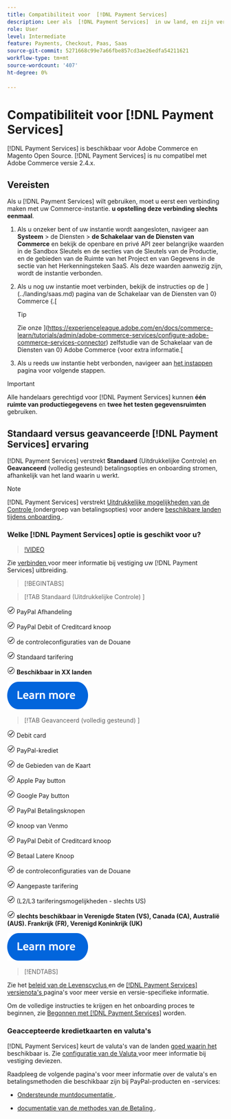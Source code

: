 ```yaml
---
title: Compatibiliteit voor  [!DNL Payment Services]
description: Leer als  [!DNL Payment Services]  in uw land, en zijn verenigbaarheid met uw versie van Adobe Commerce beschikbaar is.
role: User
level: Intermediate
feature: Payments, Checkout, Paas, Saas
source-git-commit: 5271668c99e7a66fbe857cd3ae26edfa54211621
workflow-type: tm+mt
source-wordcount: '407'
ht-degree: 0%

---
```



# Compatibiliteit voor [!DNL Payment Services]

[!DNL Payment Services] is beschikbaar voor Adobe Commerce en Magento Open Source. [!DNL Payment Services] is nu compatibel met Adobe Commerce versie 2.4.x.

## Vereisten

Als u [!DNL Payment Services] wilt gebruiken, moet u eerst een verbinding maken met uw Commerce-instantie. **u opstelling deze verbinding slechts eenmaal**.

1. Als u onzeker bent of uw instantie wordt aangesloten, navigeer aan **Systeem** > de Diensten > **de Schakelaar van de Diensten van Commerce** en bekijk de openbare en privé API zeer belangrijke waarden in de Sandbox Sleutels en de secties van de Sleutels van de Productie, en de gebieden van de Ruimte van het Project en van Gegevens in de sectie van het Herkenningsteken SaaS. Als deze waarden aanwezig zijn, wordt de instantie verbonden.

1. Als u nog uw instantie moet verbinden, bekijk de instructies op de ](../landing/saas.md) pagina van de Schakelaar van de Diensten van 0} Commerce {.[

   >[!TIP]
   >
   > Zie onze ](https://experienceleague.adobe.com/en/docs/commerce-learn/tutorials/admin/adobe-commerce-services/configure-adobe-commerce-services-connector) zelfstudie van de Schakelaar van de Diensten van 0} Adobe Commerce {voor extra informatie.[

1. Als u reeds uw instantie hebt verbonden, navigeer aan [ het instappen ](onboard.md) pagina voor volgende stappen.

>[!IMPORTANT]
>
> Alle handelaars gerechtigd voor [!DNL Payment Services] kunnen **één ruimte van productiegegevens** en **twee het testen gegevensruimten** gebruiken.

## Standaard versus geavanceerde [!DNL Payment Services] ervaring

[!DNL Payment Services] verstrekt **Standaard** (Uitdrukkelijke Controle) en **Geavanceerd** (volledig gesteund) betalingsopties en onboarding stromen, afhankelijk van het land waarin u werkt.

>[!NOTE]
>
> [!DNL Payment Services] verstrekt [ Uitdrukkelijke mogelijkheden van de Controle ](../payment-services/payments-options.md) (ondergroep van betalingsopties) voor andere [ beschikbare landen tijdens onboarding ](../payment-services/production.md#complete-merchant-onboarding).

### Welke [!DNL Payment Services] optie is geschikt voor u?

>[!VIDEO](https://video.tv.adobe.com/v/3447811)

Zie [ verbinden ](connect.md) voor meer informatie bij vestiging uw [!DNL Payment Services] uitbreiding.

>[!BEGINTABS]

>[!TAB  Standaard (Uitdrukkelijke Controle) ]

![ controle ](assets/icon-check.png) PayPal Afhandeling

![ controle ](assets/icon-check.png) PayPal Debit of Creditcard knoop

![ controle ](assets/icon-check.png) de controleconfiguraties van de Douane

![ controle ](assets/icon-check.png) Standaard tarifering

![ controle ](assets/icon-check.png) **Beschikbaar in XX landen**

[![ leer meer ](assets/learn-more-button.svg)](onboard.md)

>[!TAB  Geavanceerd (volledig gesteund) ]

![ controle ](assets/icon-check.png) Debit card

![ controle ](assets/icon-check.png) PayPal-krediet

![ controle ](assets/icon-check.png) de Gebieden van de Kaart

![ controle ](assets/icon-check.png) Apple Pay button

![ controle ](assets/icon-check.png) Google Pay button

![ controle ](assets/icon-check.png) PayPal Betalingsknopen

![ controle ](assets/icon-check.png) knoop van Venmo

![ controle ](assets/icon-check.png) PayPal Debit of Creditcard knoop

![ controle ](assets/icon-check.png) Betaal Latere Knoop

![ controle ](assets/icon-check.png) de controleconfiguraties van de Douane

![ controle ](assets/icon-check.png) Aangepaste tarifering

![ controle ](assets/icon-check.png) (L2/L3 tariferingsmogelijkheden - slechts US)

![ controle ](assets/icon-check.png) **slechts beschikbaar in Verenigde Staten (VS), Canada (CA), Australië (AUS). Frankrijk (FR), Verenigd Koninkrijk (UK)**

[![ leer meer ](assets/learn-more-button.svg)](onboard.md)

>[!ENDTABS]

Zie het [ beleid van de Levenscyclus ](https://experienceleague.adobe.com/docs/commerce-operations/release/planning/lifecycle-policy.html) en de [[!DNL Payment Services]  versienota&#39;s ](release-notes.md) pagina&#39;s voor meer versie en versie-specifieke informatie.

Om de volledige instructies te krijgen en het onboarding proces te beginnen, zie [ Begonnen met  [!DNL Payment Services]](onboard.md) worden.

### Geaccepteerde kredietkaarten en valuta&#39;s

[!DNL Payment Services] keurt de valuta&#39;s van de landen [ goed waarin het ](#availability) beschikbaar is. Zie [ configuratie van de Valuta ](https://experienceleague.adobe.com/docs/commerce-admin/stores-sales/site-store/currency/currency-configuration.html) voor meer informatie bij vestiging deviezen.

Raadpleeg de volgende pagina&#39;s voor meer informatie over de valuta&#39;s en betalingsmethoden die beschikbaar zijn bij PayPal-producten en -services:

* [ Ondersteunde muntdocumentatie ](https://developer.paypal.com/docs/reports/reference/paypal-supported-currencies/).

* [ documentatie van de methodes van de Betaling ](https://developer.paypal.com/docs/checkout/payment-methods/).
